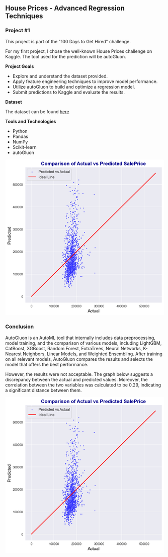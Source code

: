 ## House Prices - Advanced Regression Techniques
### Project #1

This project is part of the "100 Days to Get Hired" challenge. 

For my first project, I chose the well-known House Prices challenge on Kaggle. The tool used for the prediction will be autoGluon. 

**Project Goals** 

* Explore and understand the dataset provided.
* Apply feature engineering techniques to improve model performance.
* Utilize autoGluon to build and optimize a regression model.
* Submit predictions to Kaggle and evaluate the results.

**Dataset**

The dataset can be found [here](https://www.kaggle.com/competitions/house-prices-advanced-regression-techniques)

**Tools and Technologies**

* Python
* Pandas
* NumPy
* Scikit-learn
* autoGluon

![output](output/output.png)

### Conclusion

AutoGluon is an AutoML tool that internally includes data preprocessing, model training, and the comparison of various models, including LightGBM, CatBoost, XGBoost, Random Forest, ExtraTrees, Neural Networks, K-Nearest Neighbors, Linear Models, and Weighted Ensembling. After training on all relevant models, AutoGluon compares the results and selects the model that offers the best performance.

However, the results were not acceptable. The graph below suggests a discrepancy between the actual and predicted values. Moreover, the correlation between the two variables was calculated to be 0.29, indicating a significant distance between them.

![output](output/output.png)
